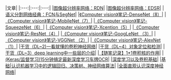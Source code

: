 |文章|
|:---:|:---:|:---:|
|[图像超分辨率网络：RDN](https://mp.weixin.qq.com/s?__biz=MzUyMjE2MTE0Mw==&mid=2247487970&idx=1&sn=a3a7e3ca9f9916521d37fe543e10ec37&chksm=f9d14f7acea6c66c171ff37156c439695abbdaef13ee56a1ec3c244bad0f4afa488ce26abc24&token=1087641682&lang=zh_CN#rd)|
|[图像超分辨率网络：EDSR](https://mp.weixin.qq.com/s?__biz=MzUyMjE2MTE0Mw==&mid=2247487909&idx=1&sn=70ba22b56890025b3da1cb68661de633&chksm=f9d14f3dcea6c62bac7d6578629b53080eee4a4b40c67535fedf6b53789924ed01608f111ec0&token=1087641682&lang=zh_CN#rd)|
|[语义分割网络经典：FCN与SegNet](https://mp.weixin.qq.com/s?__biz=MzUyMjE2MTE0Mw==&mid=2247487884&idx=1&sn=896e19a944fe1f43644bb94d582cb7a2&chksm=f9d14f14cea6c6026de5c364fbec5addd0948c89fb787b6a8e29d34a686e96f0c473009d985c&token=1087641682&lang=zh_CN#rd)|
|[《Computer vision》笔记-DenseNet（8）](https://mp.weixin.qq.com/s?__biz=MzUyMjE2MTE0Mw==&mid=2247487550&idx=1&sn=f655783b90cd7e50c92a365cee15b059&chksm=f9d14ea6cea6c7b002d3b6668f05d6dd39d4cce372209dd76a059fab8f6386d7d379add11e3b&token=1087641682&lang=zh_CN#rd)|
|[《Computer vision》笔记-MobileNet（7）](https://mp.weixin.qq.com/s?__biz=MzUyMjE2MTE0Mw==&mid=2247487420&idx=1&sn=d2f7819dcf356a281200137ac9f5f073&chksm=f9d15124cea6d8322d57e874ebdf60456787ec4c755a61fbefb8982ee782d77f7b008fdd1603&token=1087641682&lang=zh_CN#rd)|
|[《Computer vision》笔记-SqueezeNet（6）](https://mp.weixin.qq.com/s?__biz=MzUyMjE2MTE0Mw==&mid=2247487394&idx=1&sn=64e2a4b096fbee0343a7a96fba591bc1&chksm=f9d1513acea6d82c629e79e6a452841c783fa3c9aa5b105bf196f9189f692651aaacdb9564fd&token=1087641682&lang=zh_CN#rd)|
|[《Computer vision》笔记-Xcention（5）](https://mp.weixin.qq.com/s/-RyYrJEyruF9UF93Hcxwdg)|
|[《Computer vision》笔记-ResNet（4）](https://mp.weixin.qq.com/s/-tQlRD7rWjqDBjMaQ0MSNw)|
|[《Computer vision》笔记-GoogLeNet （3）](Ghttps://mp.weixin.qq.com/s/MDBSU6plbATj8J1d7cXQCg)|
|[《Computer vision》笔记-VGGNet （2）](https://mp.weixin.qq.com/s/kwSZg_NyZTs_kzEZg9p0cg)|
|[《Computer vision》笔记-AlexNet（1）](https://mp.weixin.qq.com/s/KzbhRYXkYrQuaH9Yv72xuA)|
|[干货（DL~2)一看就懂的卷积神经网络](https://mp.weixin.qq.com/s?__biz=MzUyMjE2MTE0Mw==&mid=2247487327&idx=2&sn=62f75fd674cf7301ef2dced0375b93d2&chksm=f9d151c7cea6d8d12d45fe67c48e1651ec450d59ee43fa0dc4a8bc033b6a2845d186d084f6e6&token=1087641682&lang=zh_CN#rd)|
|[干货（DL~4）对象定位和检测](https://mp.weixin.qq.com/s?__biz=MzUyMjE2MTE0Mw==&mid=2247487183&idx=1&sn=176face642faaed7656c72902e12490e&chksm=f9d15057cea6d9419fffd22b1eee289f90e4f12a7111dccc86274457d0b96b307247dfca17ee&token=1087641682&lang=zh_CN#rd)|
|[干货（DL~3）deep learning中一些层的介绍](https://mp.weixin.qq.com/s?__biz=MzUyMjE2MTE0Mw==&mid=2247486770&idx=1&sn=91e29b2c78e5b049a2eb68f21640df92&chksm=f9d153aacea6dabc9efd7a9c58cf58e7686f0746215a8b8b100a747b41616161d5cf38c2be30&token=1087641682&lang=zh_CN#rd)|
|[【随笔记录】1*1卷积核的作用](https://mp.weixin.qq.com/s?__biz=MzUyMjE2MTE0Mw==&mid=2247486369&idx=1&sn=68bab2652070967cd7d8df80ba8e9b73&chksm=f9d15539cea6dc2fbd20c2c9a8afdfe98c197ae102257a946e22c8003fac2428d0a21d265eb6&token=1087641682&lang=zh_CN#rd)|
|[(Keras/监督学习)15分钟搞定最新深度学习车牌OCR](https://mp.weixin.qq.com/s?__biz=MzUyMjE2MTE0Mw==&mid=2247485817&idx=1&sn=c0899d6716baee443f3b7375346c13a2&chksm=f9d157e1cea6def76ccf7b18047b185198d8ba56d31a4df537137c88f12f457fa363c3be937c&token=1087641682&lang=zh_CN#rd)|
|[深度学习以及卷积基础](https://mp.weixin.qq.com/s?__biz=MzUyMjE2MTE0Mw==&mid=2247485632&idx=1&sn=a0b842d387685567f9ff94f3bd1832c2&chksm=f9d15658cea6df4ed3f24e4071228b780a8107314474428563e562152b9be8ab8428d1fd62b7&token=1087641682&lang=zh_CN#rd)|
|[基础|认识机器学习中的逻辑回归、决策树、神经网络算法](https://mp.weixin.qq.com/s?__biz=MzUyMjE2MTE0Mw==&mid=2247485402&idx=1&sn=d193ba31450b6c067b33a7154ddbfe96&chksm=f9d15942cea6d054ce657b3042eed02203953130333d54581ff3b307291e26a0dc9b1ae25f23&token=1087641682&lang=zh_CN#rd)|
|[全面直观认识深度神经网络](https://mp.weixin.qq.com/s?__biz=MzUyMjE2MTE0Mw==&mid=2247484462&idx=1&sn=705b19c0911db99d4a793ebe9485a4f7&chksm=f9d15ab6cea6d3a08f9091c962cb2897964c72d64a6b441cd488ba82d63de8f3fd7337cdf5b9&token=1087641682&lang=zh_CN#rd)|































